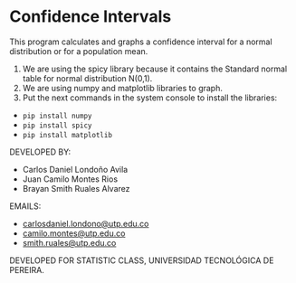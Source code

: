 # Confidence Intervals
This program calculates and graphs a confidence interval for a normal distribution or for a population mean.
1. We are using the spicy library because it contains the Standard normal table for normal distribution N(0,1).
2. We are using numpy and matplotlib libraries to graph.
3. Put the next commands in the system console to install the libraries:
- `pip install numpy`
- `pip install spicy`
- `pip install matplotlib`

DEVELOPED BY:
- Carlos Daniel Londoño Avila
- Juan Camilo Montes Rios
- Brayan Smith Ruales Alvarez

EMAILS:
- carlosdaniel.londono@utp.edu.co
- camilo.montes@utp.edu.co
- smith.ruales@utp.edu.co

DEVELOPED FOR STATISTIC CLASS, UNIVERSIDAD TECNOLÓGICA DE PEREIRA.
